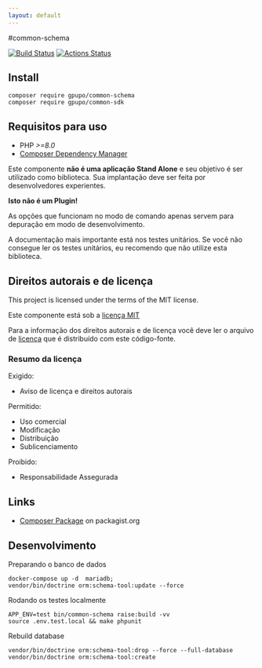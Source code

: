 ```yaml
---
layout: default
---
```

#common-schema

[![Build Status](https://secure.travis-ci.org/gpupo/common-schema.png?branch=main)](http://travis-ci.org/gpupo/common-schema)
[![Actions Status](https://github.com/gpupo/common-schema/workflows/CI/badge.svg)](https://github.com/gpupo/common-schema/actions)

## Install

    composer require gpupo/common-schema
    composer require gpupo/common-sdk

## Requisitos para uso

* PHP *>=8.0*
* [Composer Dependency Manager](http://getcomposer.org)

Este componente **não é uma aplicação Stand Alone** e seu objetivo é ser utilizado como biblioteca.
Sua implantação deve ser feita por desenvolvedores experientes.

**Isto não é um Plugin!**

As opções que funcionam no modo de comando apenas servem para depuração em modo de
desenvolvimento.

A documentação mais importante está nos testes unitários. Se você não consegue ler os testes unitários, eu recomendo que não utilize esta biblioteca.

<!-- license -->

## Direitos autorais e de licença

This project is licensed under the terms of the MIT license.

Este componente está sob a [licença MIT](https://github.com/gpupo/common-sdk/blob/master/LICENSE)

Para a informação dos direitos autorais e de licença você deve ler o arquivo
de [licença](https://github.com/gpupo/common-sdk/blob/master/LICENSE) que é distribuído com este código-fonte.

### Resumo da licença

Exigido:

- Aviso de licença e direitos autorais

Permitido:

- Uso comercial
- Modificação
- Distribuição
- Sublicenciamento

Proibido:

- Responsabilidade Assegurada

## Links

* [Composer Package](https://packagist.org/packages/gpupo/common-schema/) on packagist.org

## Desenvolvimento

Preparando o banco de dados

    docker-compose up -d  mariadb;
    vendor/bin/doctrine orm:schema-tool:update --force

Rodando os testes localmente

	APP_ENV=test bin/common-schema raise:build -vv
	source .env.test.local && make phpunit



Rebuild database

	vendor/bin/doctrine orm:schema-tool:drop --force --full-database
    vendor/bin/doctrine orm:schema-tool:create
